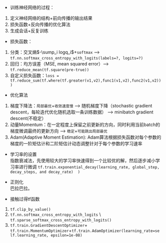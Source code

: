 - 训练神经网络的过程：  
1. 定义神经网络的结构+前向传播的输出结果  
2. 损失函数+反向传播的优化算法  
3. 生成会话+反复训练  

- 损失函数：  
1. 分类：交叉熵$-\sump_i logq_i$+`softmax` -->  `tf.nn.softmax_cross_entropy_with_logits(labels=?, logits=?)`  
2. 回归：均方误差（MSE, mean squared error）--> `tf.reduce_mean(tf.square(pre-true))`  
3. 自定义损失函数：`loss = tf.reduce_sum(tf.where(tf.greater(v1,v2),func1(v1,v2),func2(v1,v2)))`  

- 优化算法
1. 梯度下降法：`局部最优`+`收敛速度慢` --> 随机梯度下降（stochastic gradient descent，每轮迭代优化随机选取一条训练数据） --> minibatch gradient descent(不稳定）
2. 动量Momentum：在一定程度上保留之前更新的方向，同时利用当前batch的梯度微调最终的更新方向 --> `稳定`+`可能跳出局部最优`  
3. Adam(Adaptive Moment Estimation): Adam算法根据损失函数对每个参数的梯度的一阶矩估计和二阶矩估计动态调整针对于每个参数的学习速率  

- 学习率的设置  
指数衰减法，先使用较大的学习率快速得到一个比较优的解，然后逐步减小学习率进行微调 `tf.train.exponential_decay(learning_rate, global_step, decay_steps, and decay_rate)  )`

- 正则化  
巴拉巴拉。

- 接触过得tf函数  
1. `tf.clip_by_value()`
2. `tf.nn.softmax_cross_entropy_with_logits` \ `tf.sparse_softmax_cross_entropy_with_logits()`  
3. `tf.train.GradientDescentOptimizer`+` tf.train.MomentumOptimizer`+`tf.train.AdamOptimizer(learning_rate=self.learning_rate, epsilon=1e-08)`  


